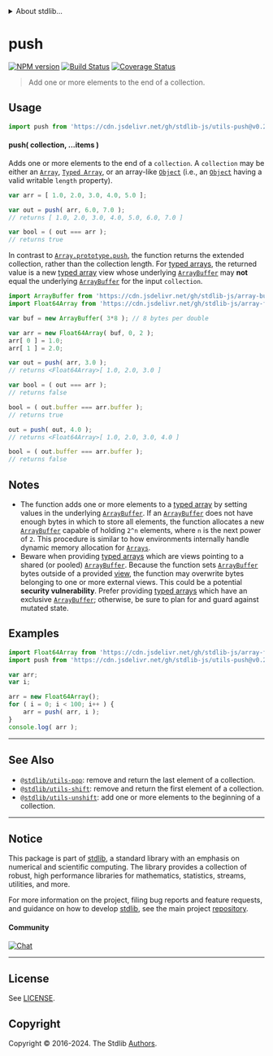 <!--

@license Apache-2.0

Copyright (c) 2018 The Stdlib Authors.

Licensed under the Apache License, Version 2.0 (the "License");
you may not use this file except in compliance with the License.
You may obtain a copy of the License at

   http://www.apache.org/licenses/LICENSE-2.0

Unless required by applicable law or agreed to in writing, software
distributed under the License is distributed on an "AS IS" BASIS,
WITHOUT WARRANTIES OR CONDITIONS OF ANY KIND, either express or implied.
See the License for the specific language governing permissions and
limitations under the License.

-->


<details>
  <summary>
    About stdlib...
  </summary>
  <p>We believe in a future in which the web is a preferred environment for numerical computation. To help realize this future, we've built stdlib. stdlib is a standard library, with an emphasis on numerical and scientific computation, written in JavaScript (and C) for execution in browsers and in Node.js.</p>
  <p>The library is fully decomposable, being architected in such a way that you can swap out and mix and match APIs and functionality to cater to your exact preferences and use cases.</p>
  <p>When you use stdlib, you can be absolutely certain that you are using the most thorough, rigorous, well-written, studied, documented, tested, measured, and high-quality code out there.</p>
  <p>To join us in bringing numerical computing to the web, get started by checking us out on <a href="https://github.com/stdlib-js/stdlib">GitHub</a>, and please consider <a href="https://opencollective.com/stdlib">financially supporting stdlib</a>. We greatly appreciate your continued support!</p>
</details>

# push

[![NPM version][npm-image]][npm-url] [![Build Status][test-image]][test-url] [![Coverage Status][coverage-image]][coverage-url] <!-- [![dependencies][dependencies-image]][dependencies-url] -->

> Add one or more elements to the end of a collection.

<!-- Section to include introductory text. Make sure to keep an empty line after the intro `section` element and another before the `/section` close. -->

<section class="intro">

</section>

<!-- /.intro -->

<!-- Package usage documentation. -->



<section class="usage">

## Usage

```javascript
import push from 'https://cdn.jsdelivr.net/gh/stdlib-js/utils-push@v0.2.2-deno/mod.js';
```

#### push( collection, ...items )

Adds one or more elements to the end of a `collection`. A `collection` may be either an [`Array`][mdn-array], [`Typed Array`][mdn-typed-array], or an array-like [`Object`][mdn-object] (i.e., an [`Object`][mdn-object] having a valid writable `length` property). 

```javascript
var arr = [ 1.0, 2.0, 3.0, 4.0, 5.0 ];

var out = push( arr, 6.0, 7.0 );
// returns [ 1.0, 2.0, 3.0, 4.0, 5.0, 6.0, 7.0 ]

var bool = ( out === arr );
// returns true
```

In contrast to [`Array.prototype.push`][mdn-array-push], the function returns the extended collection, rather than the collection length. For [typed arrays][mdn-typed-array], the returned value is a new [typed array][mdn-typed-array] view whose underlying [`ArrayBuffer`][mdn-arraybuffer] may **not** equal the underlying [`ArrayBuffer`][mdn-arraybuffer] for the input `collection`.

```javascript
import ArrayBuffer from 'https://cdn.jsdelivr.net/gh/stdlib-js/array-buffer@deno/mod.js';
import Float64Array from 'https://cdn.jsdelivr.net/gh/stdlib-js/array-float64@deno/mod.js';

var buf = new ArrayBuffer( 3*8 ); // 8 bytes per double

var arr = new Float64Array( buf, 0, 2 );
arr[ 0 ] = 1.0;
arr[ 1 ] = 2.0;

var out = push( arr, 3.0 );
// returns <Float64Array>[ 1.0, 2.0, 3.0 ]

var bool = ( out === arr );
// returns false

bool = ( out.buffer === arr.buffer );
// returns true

out = push( out, 4.0 );
// returns <Float64Array>[ 1.0, 2.0, 3.0, 4.0 ]

bool = ( out.buffer === arr.buffer );
// returns false
```

</section>

<!-- /.usage -->

<!-- Package usage notes. Make sure to keep an empty line after the `section` element and another before the `/section` close. -->

<section class="notes">

## Notes

-   The function adds one or more elements to a [typed array][mdn-typed-array] by setting values in the underlying [`ArrayBuffer`][mdn-arraybuffer]. If an [`ArrayBuffer`][mdn-arraybuffer] does not have enough bytes in which to store all elements, the function allocates a new [`ArrayBuffer`][mdn-arraybuffer] capable of holding `2^n` elements, where `n` is the next power of `2`. This procedure is similar to how environments internally handle dynamic memory allocation for [`Arrays`][mdn-array].
-   Beware when providing [typed arrays][mdn-typed-array] which are views pointing to a shared (or pooled) [`ArrayBuffer`][mdn-arraybuffer]. Because the function sets [`ArrayBuffer`][mdn-arraybuffer] bytes outside of a provided [view][mdn-typed-array], the function may overwrite bytes belonging to one or more external views. This could be a potential **security vulnerability**. Prefer providing [typed arrays][mdn-typed-array] which have an exclusive [`ArrayBuffer`][mdn-arraybuffer]; otherwise, be sure to plan for and guard against mutated state.

</section>

<!-- /.notes -->

<!-- Package usage examples. -->

<section class="examples">

## Examples

<!-- eslint no-undef: "error" -->

```javascript
import Float64Array from 'https://cdn.jsdelivr.net/gh/stdlib-js/array-float64@deno/mod.js';
import push from 'https://cdn.jsdelivr.net/gh/stdlib-js/utils-push@v0.2.2-deno/mod.js';

var arr;
var i;

arr = new Float64Array();
for ( i = 0; i < 100; i++ ) {
    arr = push( arr, i );
}
console.log( arr );
```

</section>

<!-- /.examples -->

<!-- Section to include cited references. If references are included, add a horizontal rule *before* the section. Make sure to keep an empty line after the `section` element and another before the `/section` close. -->

<section class="references">

</section>

<!-- /.references -->

<!-- Section for related `stdlib` packages. Do not manually edit this section, as it is automatically populated. -->

<section class="related">

* * *

## See Also

-   <span class="package-name">[`@stdlib/utils-pop`][@stdlib/utils/pop]</span><span class="delimiter">: </span><span class="description">remove and return the last element of a collection.</span>
-   <span class="package-name">[`@stdlib/utils-shift`][@stdlib/utils/shift]</span><span class="delimiter">: </span><span class="description">remove and return the first element of a collection.</span>
-   <span class="package-name">[`@stdlib/utils-unshift`][@stdlib/utils/unshift]</span><span class="delimiter">: </span><span class="description">add one or more elements to the beginning of a collection.</span>

</section>

<!-- /.related -->

<!-- Section for all links. Make sure to keep an empty line after the `section` element and another before the `/section` close. -->


<section class="main-repo" >

* * *

## Notice

This package is part of [stdlib][stdlib], a standard library with an emphasis on numerical and scientific computing. The library provides a collection of robust, high performance libraries for mathematics, statistics, streams, utilities, and more.

For more information on the project, filing bug reports and feature requests, and guidance on how to develop [stdlib][stdlib], see the main project [repository][stdlib].

#### Community

[![Chat][chat-image]][chat-url]

---

## License

See [LICENSE][stdlib-license].


## Copyright

Copyright &copy; 2016-2024. The Stdlib [Authors][stdlib-authors].

</section>

<!-- /.stdlib -->

<!-- Section for all links. Make sure to keep an empty line after the `section` element and another before the `/section` close. -->

<section class="links">

[npm-image]: http://img.shields.io/npm/v/@stdlib/utils-push.svg
[npm-url]: https://npmjs.org/package/@stdlib/utils-push

[test-image]: https://github.com/stdlib-js/utils-push/actions/workflows/test.yml/badge.svg?branch=v0.2.2
[test-url]: https://github.com/stdlib-js/utils-push/actions/workflows/test.yml?query=branch:v0.2.2

[coverage-image]: https://img.shields.io/codecov/c/github/stdlib-js/utils-push/main.svg
[coverage-url]: https://codecov.io/github/stdlib-js/utils-push?branch=main

<!--

[dependencies-image]: https://img.shields.io/david/stdlib-js/utils-push.svg
[dependencies-url]: https://david-dm.org/stdlib-js/utils-push/main

-->

[chat-image]: https://img.shields.io/gitter/room/stdlib-js/stdlib.svg
[chat-url]: https://app.gitter.im/#/room/#stdlib-js_stdlib:gitter.im

[stdlib]: https://github.com/stdlib-js/stdlib

[stdlib-authors]: https://github.com/stdlib-js/stdlib/graphs/contributors

[umd]: https://github.com/umdjs/umd
[es-module]: https://developer.mozilla.org/en-US/docs/Web/JavaScript/Guide/Modules

[deno-url]: https://github.com/stdlib-js/utils-push/tree/deno
[deno-readme]: https://github.com/stdlib-js/utils-push/blob/deno/README.md
[umd-url]: https://github.com/stdlib-js/utils-push/tree/umd
[umd-readme]: https://github.com/stdlib-js/utils-push/blob/umd/README.md
[esm-url]: https://github.com/stdlib-js/utils-push/tree/esm
[esm-readme]: https://github.com/stdlib-js/utils-push/blob/esm/README.md
[branches-url]: https://github.com/stdlib-js/utils-push/blob/main/branches.md

[stdlib-license]: https://raw.githubusercontent.com/stdlib-js/utils-push/main/LICENSE

[mdn-array]: https://developer.mozilla.org/en-US/docs/Web/JavaScript/Reference/Global_Objects/Array

[mdn-array-push]: https://developer.mozilla.org/en-US/docs/Web/JavaScript/Reference/Global_Objects/Array/push

[mdn-typed-array]: https://developer.mozilla.org/en-US/docs/Web/JavaScript/Typed_arrays

[mdn-arraybuffer]: https://developer.mozilla.org/en-US/docs/Web/JavaScript/Reference/Global_Objects/ArrayBuffer

[mdn-object]: https://developer.mozilla.org/en-US/docs/Web/JavaScript/Reference/Global_Objects/Object

<!-- <related-links> -->

[@stdlib/utils/pop]: https://github.com/stdlib-js/utils-pop/tree/deno

[@stdlib/utils/shift]: https://github.com/stdlib-js/utils-shift/tree/deno

[@stdlib/utils/unshift]: https://github.com/stdlib-js/utils-unshift/tree/deno

<!-- </related-links> -->

</section>

<!-- /.links -->
